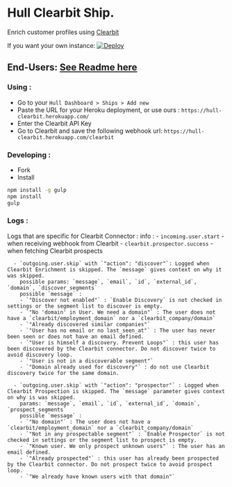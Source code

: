 
# Hull Clearbit Ship.

Enrich customer profiles using [Clearbit](https://clearbit.com)

If you want your own instance: [![Deploy](https://www.herokucdn.com/deploy/button.png)](https://heroku.com/deploy?template=https://github.com/hull-ships/hull-clearbit)

End-Users: [See Readme here](https://dashboard.hullapp.io/readme?url=https://hull-clearbit.herokuapp.com)
---

### Using :

- Go to your `Hull Dashboard > Ships > Add new`
- Paste the URL for your Heroku deployment, or use ours : `https://hull-clearbit.herokuapp.com/`
- Enter the Clearbit API Key
- Go to Clearbit and save the following webhook url: `https://hull-clearbit.herokuapp.com/clearbit`

### Developing :

- Fork
- Install

```sh
npm install -g gulp
npm install
gulp
```

### Logs :

  Logs that are specific for Clearbit Connector :
    info :
      - `incoming.user.start` - when receiving webhook from Clearbit
      - `clearbit.prospector.success` - when fetching Clearbit prospects

      - `outgoing.user.skip` with `"action": "discover"`: Logged when Clearbit Enrichment is skipped. The `message` gives context on why it was skipped.
        possible params: `message`, `email`, `id`, `external_id`, `domain`, `discover_segments`
        possible `message` :
        - `"Discover not enabled"` : `Enable Discovery` is not checked in settings or the segment list to discover is empty.
        - `"No 'domain' in User. We need a domain"` : The user does not have a `clearbit/employment_domain` nor a `clearbit_company/domain`
        - `"Already discovered similar companies"`
        - `"User has no email or no last_seen_at"` : The user has never been seen or does not have an email defined.
        - `"User is himself a discovery. Prevent Loops"` : this user has been discovered by the Clearbit connector. Do not discover twice to avoid discovery loop.
        - `"User is not in a discoverable segment"`
        - `"Domain already used for discovery"` : do not use Clearbit discovery twice for the same domain.

      - `outgoing.user.skip` with `"action": "prospector"` : Logged when Clearbit Prospection is skipped. The `message` parameter gives context on why is was skipped.
        params: `message`, `email`, `id`, `external_id`, `domain`, `prospect_segments`
        possible `message` :
        - `"No domain"` : The user does not have a `clearbit/employment_domain` nor a `clearbit_company/domain`
        - `"Not in any prospectable segment"` : `Enable Prospector` is not checked in settings or the segment list to prospect is empty.
        - `"Known user. We only prospect unknown users"` : The user has an email defined.
        - `"Already prospected"` : this user has already been prospected by the Clearbit connector. Do not prospect twice to avoid prospect loop.
        - `"We already have known users with that domain"`